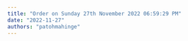 ```yaml
---
title: "Order on Sunday 27th November 2022 06:59:29 PM"
date: "2022-11-27"
authors: "patohmahinge"
---
```



